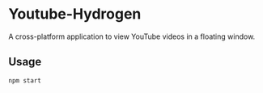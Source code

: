# Youtube-Hydrogen
A cross-platform application to view YouTube videos in a floating window.

## Usage
```
npm start
```
